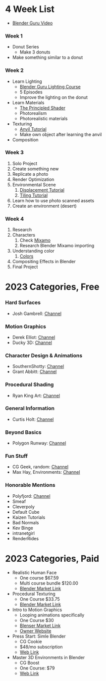 
# 4 Week List

- [Blender Guru Video](https://www.youtube.com/watch?v=Nj_l6YHMj-c)

### Week 1

- Donut Series
  - Make 3 donuts
- Make something similar to a donut

### Week 2

- Learn Lighting
  - [Blender Guru Lighting Course](https://youtube.com/playlist?list=PLjEaoINr3zgH9vCr47kSS5W8PEJBNIiwK)
  - 5 Episodes
  - Improve the lighting on the donut
- Learn Materials
  - [The Principled Shader](https://www.youtube.com/watch?v=4H5W6C_Mbck)
  - Photorealism
  - Photorealistic materials
- Texturing
  - [Anvil Tutorial](https://youtube.com/playlist?list=PLjEaoINr3zgHJVJF3T3CFUAZ6z11jKg6a)
  - Make own object after learning the anvil
- Composition

### Week 3

1. Solo Project
2. Create something new
3. Replicate a photo
4. Render Optimization
5. Environmental Scene
   1. [Displacement Tutorial](https://youtu.be/dRzzaRvVDng)
   2. [Tiling Tutorial](https://youtu.be/-VgtSL5ZpYc)
6. Learn how to use photo scanned assets
7. Create an environment (desert)

### Week 4

1. Research
2. Characters
   1. Check [Mixamo](https://www.mixamo.com/#/)
   2. Research Blender Mixamo importing
3. Understanding color
   1. [Colors](https://youtu.be/Qj1FK8n7WgY)
4. Compositing Effects in Blender
5. Final Project

# 2023 Categories, Free

### Hard Surfaces

- Josh Gambrell: [Channel](https://www.youtube.com/@JoshGambrell)

### Motion Graphics

- Derek Elliot: [Channel](https://www.youtube.com/@DerekElliott/videos)
- Ducky 3D: [Channel](https://www.youtube.com/@TheDucky3D)

### Character Design & Animations

- SouthernShotty: [Channel](https://www.youtube.com/@SouthernShotty)
- Grant Abbitt: [Channel](https://www.youtube.com/@grabbitt)

### Procedural Shading

- Ryan King Art: [Channel](https://www.youtube.com/@RyanKingArt)

### General Information

- Curtis Holt: [Channel](https://www.youtube.com/@CurtisHolt)

### Beyond Basics

- Polygon Runway: [Channel](https://www.youtube.com/@polygonrunway)

### Fun Stuff

- CG Geek, random: [Channel](https://www.youtube.com/@CGGeek)
- Max Hay, Environments: [Channel](https://www.youtube.com/@maxhayart)

### Honorable Mentions

- Polyfjord: [Channel](https://www.youtube.com/@Polyfjord)
- Smeaf
- Cleverpoly
- Default Cube
- Kaizen Tutorials
- Bad Normals
- Kev Binge
- intranetgirl
- RenderRides

# 2023 Categories, Paid

- Realistic Human Face
    - One course $67.59
    - Multi course bundle $120.00
    - [Blender Market Link](https://blendermarket.com/products/human-realistic-portrait-creation-with-blender)
- Procedural Texturing
    - One Course $33.75
    - [Blender Market Link](https://blendermarket.com/products/procedural-texturing-blender)
- Intro to Motion Graphics
    - Looping animations specifically
    - One Course $30
    - [Blenser Market Link](https://blendermarket.com/products/intro-to-motion-graphics-blender-course)
    - [Owner Website](https://www.ducky3d.com/store/product/intro-to-motion-graphics-blender-course)
- Press Start: Simle Blender
    - CG Cookie
    - $48/mo subscription
    - [Web Link](https://cgcookie.com/courses/press-start-your-simple-first-blender-project)
- Master 3D Environments in Blender
    - CG Boost
    - One Course: $79
    - [Web Link](https://www.cgboost.com/courses/master-3d-environments-in-blender)

